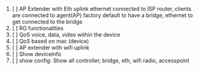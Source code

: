 1. [ ] AP Extender with Eth uplink
       ethernet connected to ISP router, clients are connected to agent(AP)
	   factory default to have a bridge, ethernet to get connected to the bridge
2. [ ] RG functionalities
3. [ ] QoS voice, data, video within the device
4. [ ] QoS based on mac (device)
5. [ ] AP extender with wifi uplink
5. [ ] Show deviceInfo
6. [ ] show config: Show all controller, bridge, eth, wifi radio, accesspoint

